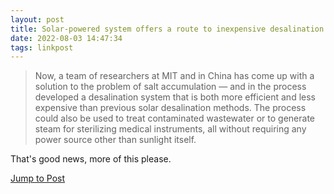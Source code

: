 ```yaml
---
layout: post
title: Solar-powered system offers a route to inexpensive desalination - MIT News
date: 2022-08-03 14:47:34
tags: linkpost
---
```


> Now, a team of researchers at MIT and in China has come up with a solution to the problem of salt accumulation — and in the process developed a desalination system that is both more efficient and less expensive than previous solar desalination methods. The process could also be used to treat contaminated wastewater or to generate steam for sterilizing medical instruments, all without requiring any power source other than sunlight itself.


That's good news, more of this please. 

[Jump to Post](https://news.mit.edu/2022/solar-desalination-system-inexpensive-0214)
